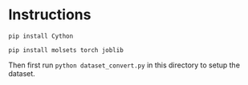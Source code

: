 # Instructions

```
pip install Cython
```

```
pip install molsets torch joblib
```

Then first run `python dataset_convert.py` in this directory to setup the dataset.

